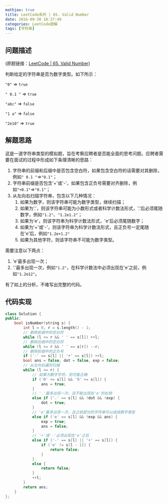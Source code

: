 ```yaml
---
mathjax: true
title: LeetCode系列 | 65. Valid Number
date: 2016-09-30 18:37:49
categories: LeetCode题解
tags: [字符串]
---
```



<meta http-equiv=Content-Type content="text/html;charset=utf-8">


##	问题描述

(原题链接：[LeetCode | 65. Valid Number](https://leetcode.com/problems/valid-number/))

判断给定的字符串是否为数字类型。如下所示：

`"0"` => `true`

`" 0.1 "` => `true`

`"abc"` => `false`

`"1 a"` => `false`

`"2e10"` => `true`
	

##	解题思路

这是一道字符串类型的模拟题，旨在考察应聘者是否能全面的思考问题。应聘者需要在面试的过程中形成如下条理清晰的思路：

1.	字符串的前缀和后缀中是否包含空白符，如果包含空白符的话需要对其删除，例如`" 0.1 "`=>`"0.1"`；
2.	字符串前缀是否包含'+'或'-'，如果包含正负号需要对齐删除，例如`"+0.1"`=>`"0.1"`；
3.	从左向右扫描字符串，包含以下几种情况：
	1.	如果为数字，则该字符串可能为数字类型，继续扫描；
	2.	如果为'.'，则该字符串可能为小数形式或者科学计数法形式，'.'后必须尾随数字，例如`"1.2"`、`"1.2e1.2"`；
	3.	如果为'e'，则该字符串为科学计数法形式，'e'后必须尾随数字；
	4.	如果为'+'或'-'，则该字符串为科学计数法形式，且正负号一定尾随在'e'后，例如`"1.2e+1.2"`
	5.	如果为其他字符，则该字符串不可能为数字类型。
	
需要注意以下两点：

1.	'e'最多出现一次；
2.	'.'最多出现一次，例如`"1.2"`，在科学计数法中必须出现在'e'之前，例如`"1.2e12"`。

有了如上的分析，不难写出完整的代码。

##	代码实现


```c++
class Solution {
public:
    bool isNumber(string s) {
        int l = 0, r = s.length() - 1;
        // 删除前缀中的空白符
        while (l <= r && ' ' == s[l]) ++l;
        // 删除后缀中的空白符
        while (l <= r && ' ' == s[r]) --r;
        // 删除前缀中的正负号
        if ('-' == s[l] || '+' == s[l]) ++l;
        bool ans = false, dot = false, exp = false;
        // 从左向右遍历扫描
        while (l <= r) {
            // 如果为数字字符，则可能正确
            if ('0' <= s[l] && '9' >= s[l]) {
                ans = true;
            }
            // '.'最多出现一次，且不能出现在'e'的右侧
            else if ('.' == s[l] && !dot && !exp) {
                dot = true;
            }
            // 'e'最多出现一次，且之前部分的字符串可以组成数字类型
            else if ('e' == s[l] && !exp && ans) {
                exp = true;
                ans = false;
            }
            // '+'或'-'必须出现在'e'之后
            else if ('-' == s[l] || '+' == s[l]) {
                if ('e' != s[l - 1]) {
                    return false;
                }
            }
            else {
                return false;
            }
            ++l;
        }
        return ans;
    }
};
```